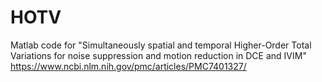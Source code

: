 # HOTV
Matlab code for "Simultaneously spatial and temporal Higher-Order Total Variations for noise suppression and motion reduction in DCE and IVIM"
https://www.ncbi.nlm.nih.gov/pmc/articles/PMC7401327/
